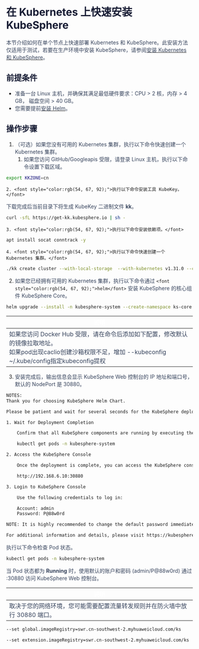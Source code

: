 # <font style="color:rgb(23, 28, 52);">在 Kubernetes 上快速安装 KubeSphere</font>
<font style="color:rgb(54, 67, 92);">本节介绍如何在单个节点上快速部署 Kubernetes 和 KubeSphere。此安装方法仅适用于测试，若要在生产环境中安装 KubeSphere，请参阅</font>[<font style="color:rgb(54, 67, 92);">安装 Kubernetes 和 KubeSphere</font>](https://kubesphere.io/zh/docs/v4.1/03-installation-and-upgrade/02-install-kubesphere/02-install-kubernetes-and-kubesphere/)<font style="color:rgb(54, 67, 92);">。</font>

## <font style="color:rgb(23, 28, 52);">前提条件</font>
+ <font style="color:rgb(54, 67, 92);">准备一台 Linux 主机，并确保其满足最低硬件要求：CPU > 2 核，内存 > 4 GB， 磁盘空间 > 40 GB。</font>
+ <font style="color:rgb(54, 67, 92);">您需要提前</font>[<font style="color:rgb(54, 67, 92);">安装 Helm</font>](https://helm.sh/zh/docs/intro/install/)<font style="color:rgb(54, 67, 92);">。</font>

## <font style="color:rgb(23, 28, 52);">操作步骤</font>
1. <font style="color:rgb(54, 67, 92);">（可选）如果您没有可用的 Kubernetes 集群，执行以下命令快速创建一个 Kubernetes 集群。</font>
    1. <font style="color:rgb(54, 67, 92);">如果您访问 GitHub/Googleapis 受限，请登录 Linux 主机，执行以下命令设置下载区域。</font>

```bash
export KKZONE=cn
```

    2. <font style="color:rgb(54, 67, 92);">执行以下命令安装⼯具 KubeKey。</font>

<font style="color:rgb(54, 67, 92);">下载完成后当前目录下将生成 KubeKey 二进制文件</font><font style="color:rgb(54, 67, 92);"> </font>**<font style="color:rgb(54, 67, 92);">kk</font>**<font style="color:rgb(54, 67, 92);">。</font>

```bash
curl -sfL https://get-kk.kubesphere.io | sh -
```

    3. <font style="color:rgb(54, 67, 92);">执行以下命令安装依赖项。</font>

```bash
apt install socat conntrack -y
```

    4. <font style="color:rgb(54, 67, 92);">执行以下命令快速创建一个 Kubernetes 集群。</font>

```bash
./kk create cluster --with-local-storage  --with-kubernetes v1.31.0 --container-manager containerd  -y
```

2. <font style="color:rgb(54, 67, 92);">如果您已经拥有可用的 Kubernetes 集群，执行以下命令通过</font><font style="color:rgb(54, 67, 92);"> </font>`<font style="color:rgb(54, 67, 92);">helm</font>`<font style="color:rgb(54, 67, 92);"> </font><font style="color:rgb(54, 67, 92);">安装 KubeSphere 的核心组件 KubeSphere Core。</font>

```bash
helm upgrade --install -n kubesphere-system --create-namespace ks-core https://charts.kubesphere.io/main/ks-core-1.1.3.tgz --debug --wait
```

| **<font style="color:rgb(255, 255, 255);">说明</font>** |
| --- |
| <font style="color:rgb(54, 67, 92);">如果您访问 Docker Hub 受限，请在命令后添加如下配置，修改默认的镜像拉取地址。</font><br/><font style="color:rgb(54, 67, 92);">如果pod出现caclio创建沙箱权限不足，增加 --kubeconfig ~/.kube/config指定kubeconfig提权</font> |


3. <font style="color:rgb(54, 67, 92);">安装完成后，输出信息会显示 KubeSphere Web 控制台的 IP 地址和端口号，默认的 NodePort 是 30880。</font>

```bash
NOTES:
Thank you for choosing KubeSphere Helm Chart.

Please be patient and wait for several seconds for the KubeSphere deployment to complete.

1. Wait for Deployment Completion

    Confirm that all KubeSphere components are running by executing the following command:

    kubectl get pods -n kubesphere-system

2. Access the KubeSphere Console

    Once the deployment is complete, you can access the KubeSphere console using the following URL:

    http://192.168.6.10:30880

3. Login to KubeSphere Console

    Use the following credentials to log in:

    Account: admin
    Password: P@88w0rd

NOTE: It is highly recommended to change the default password immediately after the first login.

For additional information and details, please visit https://kubesphere.io.
```

<font style="color:rgb(54, 67, 92);">执行以下命令检查 Pod 状态。</font>

```bash
kubectl get pods -n kubesphere-system
```

<font style="color:rgb(54, 67, 92);">当 Pod 状态都为</font><font style="color:rgb(54, 67, 92);"> </font>**<font style="color:rgb(54, 67, 92);">Running</font>**<font style="color:rgb(54, 67, 92);"> </font><font style="color:rgb(54, 67, 92);">时，使用默认的账户和密码 (admin/P@88w0rd) 通过 <NodeIP>:30880 访问 KubeSphere Web 控制台。</font>

| **<font style="color:rgb(255, 255, 255);">说明</font>** |
| --- |
| <font style="color:rgb(54, 67, 92);">取决于您的网络环境，您可能需要配置流量转发规则并在防火墙中放行 30880 端口。</font> |


```bash
--set global.imageRegistry=swr.cn-southwest-2.myhuaweicloud.com/ks
```

```bash
--set extension.imageRegistry=swr.cn-southwest-2.myhuaweicloud.com/ks
```

